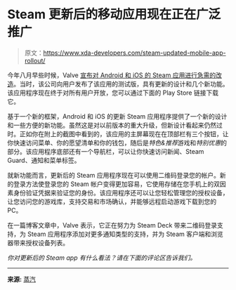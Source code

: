 # Steam 更新后的移动应用现在正在广泛推广

> 原文：<https://www.xda-developers.com/steam-updated-mobile-app-rollout/>

今年八月早些时候，Valve [宣布对 Android 和 iOS 的 Steam 应用进行急需的改造](https://www.xda-developers.com/steam-mobile-app-overhaul-beta/)。当时，该公司向用户发布了该应用的测试版，具有更新的设计和几个新功能。该应用程序现在终于对所有用户开放，您可以通过下面的 Play Store 链接下载它。

基于一个新的框架，Android 和 iOS 的更新 Steam 应用程序提供了一个新的设计和一些方便的新功能。虽然这是对以前版本的重大升级，但新设计看起来仍然过时。正如你在附上的截图中看到的，该应用的主屏幕现在在顶部栏有三个按钮，让你快速访问菜单、你的愿望清单和你的钱包，随后是*特色&推荐*游戏和*特别优惠*的部分。该应用程序底部还有一个导航栏，可以让你快速访问新闻、Steam Guard、通知和菜单标签。

就新功能而言，更新后的 Steam 应用程序现在可以使用二维码登录您的帐户。新的登录方法使登录您的 Steam 帐户变得更加容易，它使用存储在您手机上的双因素身份验证凭据来验证您的身份。该应用程序还可以让您轻松管理您的授权设备，让您访问您的游戏库，支持交易和市场确认，并能够远程启动游戏下载到您的 PC。

在一篇博客文章中，Valve 表示，它正在努力为 Steam Deck 带来二维码登录支持，为 Steam 应用程序添加对更多通知类型的支持，并为 Steam 客户端和浏览器带来授权设备列表。

*你对更新后的 Steam app 有什么看法？请在下面的评论区告诉我们。*

* * *

**来源:** [蒸汽](https://store.steampowered.com/oldnews/?feed=steam_blog)